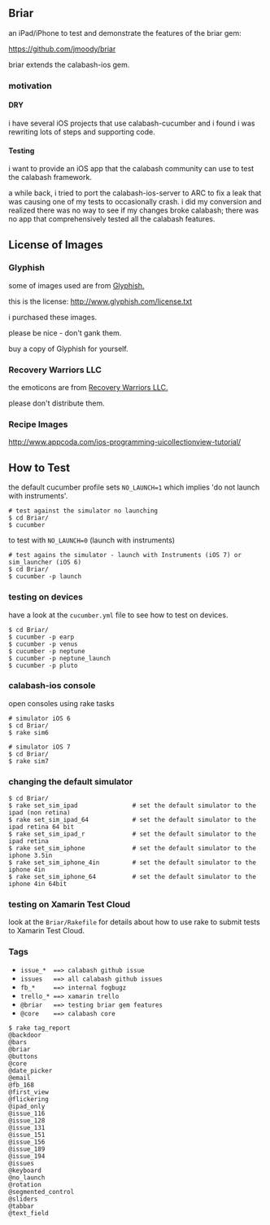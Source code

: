 ## Briar

an iPad/iPhone to test and demonstrate the features of the briar gem:

https://github.com/jmoody/briar

briar extends the calabash-ios gem.

### motivation

#### DRY

i have several iOS projects that use calabash-cucumber and i found i was rewriting lots of steps and supporting code.

#### Testing

i want to provide an iOS app that the calabash community can use to test the calabash framework. 

a while back, i tried to port the calabash-ios-server to ARC to fix a leak that was causing one of my tests to occasionally crash.  i did my conversion and realized there was no way to see if my changes broke calabash; there was no app that comprehensively tested all the calabash features.

## License of Images

### Glyphish

some of images used are from [Glyphish.](http://www.glyphish.com/)

this is the license: http://www.glyphish.com/license.txt

i purchased these images.

please be nice - don't gank them.  

buy a copy of Glyphish for yourself.

### Recovery Warriors LLC

the emoticons are from [Recovery Warriors LLC.](http://www.recoverywarriors.org/)

please don't distribute them.

### Recipe Images

http://www.appcoda.com/ios-programming-uicollectionview-tutorial/
       
## How to Test

the default cucumber profile sets `NO_LAUNCH=1` which implies 'do not launch with instruments'.

```
# test against the simulator no launching
$ cd Briar/
$ cucumber
```

to test with `NO_LAUNCH=0` (launch with instruments)

```
# test agains the simulator - launch with Instruments (iOS 7) or sim_launcher (iOS 6)
$ cd Briar/
$ cucumber -p launch
```

### testing on devices

have a look at the `cucumber.yml` file to see how to test on devices.

```
$ cd Briar/
$ cucumber -p earp 
$ cucumber -p venus
$ cucumber -p neptune
$ cucumber -p neptune_launch
$ cucumber -p pluto
```

### calabash-ios console

open consoles using rake tasks

```
# simulator iOS 6
$ cd Briar/
$ rake sim6

# simulator iOS 7
$ cd Briar/
$ rake sim7
```

### changing the default simulator

```
$ cd Briar/
$ rake set_sim_ipad               # set the default simulator to the ipad (non retina)
$ rake set_sim_ipad_64            # set the default simulator to the ipad retina 64 bit
$ rake set_sim_ipad_r             # set the default simulator to the ipad retina
$ rake set_sim_iphone             # set the default simulator to the iphone 3.5in
$ rake set_sim_iphone_4in         # set the default simulator to the iphone 4in
$ rake set_sim_iphone_64          # set the default simulator to the iphone 4in 64bit
```

### testing on Xamarin Test Cloud

look at the `Briar/Rakefile` for details about how to use rake to submit tests to Xamarin Test Cloud.

### Tags

* `issue_*  ==> calabash github issue`
* `issues   ==> all calabash github issues`
* `fb_*     ==> internal fogbugz`
* `trello_* ==> xamarin trello`
* `@briar   ==> testing briar gem features`
* `@core    ==> calabash core`

```
$ rake tag_report
@backdoor
@bars
@briar
@buttons
@core
@date_picker
@email
@fb_168
@first_view
@flickering
@ipad_only
@issue_116
@issue_128
@issue_131
@issue_151
@issue_156
@issue_189
@issue_194
@issues
@keyboard
@no_launch
@rotation
@segmented_control
@sliders
@tabbar
@text_field
```




